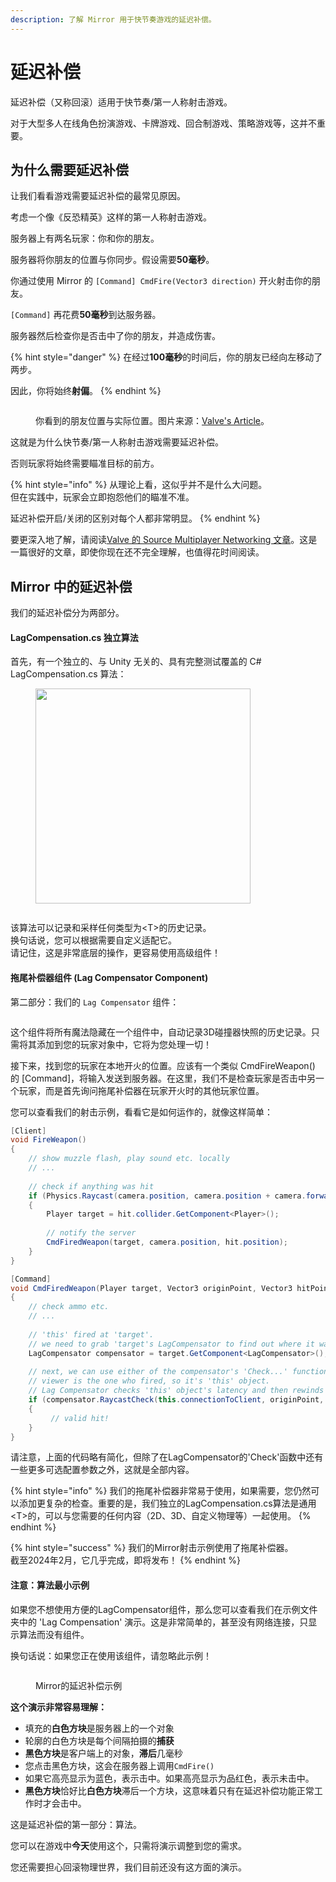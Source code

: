 ```yaml
---
description: 了解 Mirror 用于快节奏游戏的延迟补偿。
---
```


# 延迟补偿

延迟补偿（又称回滚）适用于快节奏/第一人称射击游戏。

对于大型多人在线角色扮演游戏、卡牌游戏、回合制游戏、策略游戏等，这并不重要。

## 为什么需要延迟补偿

让我们看看游戏需要延迟补偿的最常见原因。

考虑一个像《反恐精英》这样的第一人称射击游戏。

服务器上有两名玩家：你和你的朋友。

服务器将你朋友的位置与你同步。假设需要**50毫秒**。

你通过使用 Mirror 的 `[Command] CmdFire(Vector3 direction)` 开火射击你的朋友。

`[Command]` 再花费**50毫秒**到达服务器。

服务器然后检查你是否击中了你的朋友，并造成伤害。

{% hint style="danger" %}
在经过**100毫秒**的时间后，你的朋友已经向左移动了两步。

因此，你将始终**射偏**。
{% endhint %}

<figure><img src="../../.gitbook/assets/image (71).png" alt=""><figcaption><p>你看到的朋友位置与实际位置。图片来源：<a href="https://developer.valvesoftware.com/wiki/Source_Multiplayer_Networking">Valve's Article</a>。</p></figcaption></figure>

这就是为什么快节奏/第一人称射击游戏需要延迟补偿。

否则玩家将始终需要瞄准目标的前方。

{% hint style="info" %}
从理论上看，这似乎并不是什么大问题。\
但在实践中，玩家会立即抱怨他们的瞄准不准。

延迟补偿开启/关闭的区别对每个人都非常明显。
{% endhint %}

要更深入地了解，请阅读[Valve 的 Source Multiplayer Networking 文章](https://developer.valvesoftware.com/wiki/Source\_Multiplayer\_Networking)。这是一篇很好的文章，即使你现在还不完全理解，也值得花时间阅读。

## Mirror 中的延迟补偿

我们的延迟补偿分为两部分。

#### LagCompensation.cs 独立算法

首先，有一个独立的、与 Unity 无关的、具有完整测试覆盖的 C# LagCompensation.cs 算法：

<figure><img src="../../.gitbook/assets/2023-07-05 - 14-26-07@2x.png" alt="" width="344"><figcaption></figcaption></figure>

<figure><img src="../../.gitbook/assets/2023-07-05 - 14-28-43@2x.png" alt=""><figcaption></figcaption></figure>

该算法可以记录和采样任何类型为\<T>的历史记录。\
换句话说，您可以根据需要自定义适配它。\
请记住，这是非常底层的操作，更容易使用高级组件！

#### 拖尾补偿器组件 (Lag Compensator Component)

第二部分：我们的 `Lag Compensator` 组件：

<figure><img src="../../.gitbook/assets/image (146).png" alt=""><figcaption></figcaption></figure>

这个组件将所有魔法隐藏在一个组件中，自动记录3D碰撞器快照的历史记录。只需将其添加到您的玩家对象中，它将为您处理一切！

接下来，找到您的玩家在本地开火的位置。应该有一个类似 CmdFireWeapon() 的 \[Command]，将输入发送到服务器。在这里，我们不是检查玩家是否击中另一个玩家，而是首先询问拖尾补偿器在玩家开火时的其他玩家位置。

您可以查看我们的射击示例，看看它是如何运作的，就像这样简单：

```csharp
[Client]
void FireWeapon()
{
    // show muzzle flash, play sound etc. locally
    // ...
    
    // check if anything was hit
    if (Physics.Raycast(camera.position, camera.position + camera.forward, out RaycastHit hit))
    {
        Player target = hit.collider.GetComponent<Player>();
        
        // notify the server
        CmdFiredWeapon(target, camera.position, hit.position);
    }
}

[Command]
void CmdFiredWeapon(Player target, Vector3 originPoint, Vector3 hitPoint)
{
    // check ammo etc.
    // ...
    
    // 'this' fired at 'target'.
    // we need to grab 'target's LagCompensator to find out where it was.
    LagCompensator compensator = target.GetComponent<LagCompensator>();
    
    // next, we can use either of the compensator's 'Check...' functions.
    // viewer is the one who fired, so it's 'this' object.
    // Lag Compensator checks 'this' object's latency and then rewinds 'target's history by that time.
    if (compensator.RaycastCheck(this.connectionToClient, originPoint, hitPoint))
    {
         // valid hit!
    }
}
```

请注意，上面的代码略有简化，但除了在LagCompensator的'Check'函数中还有一些更多可选配置参数之外，这就是全部内容。

{% hint style="info" %}
我们的拖尾补偿器非常易于使用，如果需要，您仍然可以添加更复杂的检查。重要的是，我们独立的LagCompensation.cs算法是通用\<T>的，可以与您需要的任何内容（2D、3D、自定义物理等）一起使用。
{% endhint %}

{% hint style="success" %}
我们的Mirror射击示例使用了拖尾补偿器。\
截至2024年2月，它几乎完成，即将发布！
{% endhint %}

#### 注意：算法最小示例

如果您不想使用方便的LagCompensator组件，那么您可以查看我们在示例文件夹中的 'Lag Compensation' 演示。这是非常简单的，甚至没有网络连接，只显示算法而没有组件。

换句话说：如果您正在使用该组件，请忽略此示例！

<figure><img src="../../.gitbook/assets/2023-06-29 - lag compensation estimated time accurate by 6ms.png" alt=""><figcaption><p>Mirror的延迟补偿示例</p></figcaption></figure>

**这个演示非常容易理解：**

* 填充的**白色方块**是服务器上的一个对象
* 轮廓的白色方块是每个间隔拍摄的**捕获**
* **黑色方块**是客户端上的对象，**滞后**几毫秒
* 您点击黑色方块，这会在服务器上调用`CmdFire()`
* 如果它高亮显示为蓝色，表示击中。如果高亮显示为品红色，表示未击中。
* **黑色方块**恰好比**白色方块**滞后一个方块，这意味着只有在延迟补偿功能正常工作时才会击中。

这是延迟补偿的第一部分：算法。

您可以在游戏中**今天**使用这个，只需将演示调整到您的需求。

您还需要担心回滚物理世界，我们目前还没有这方面的演示。
